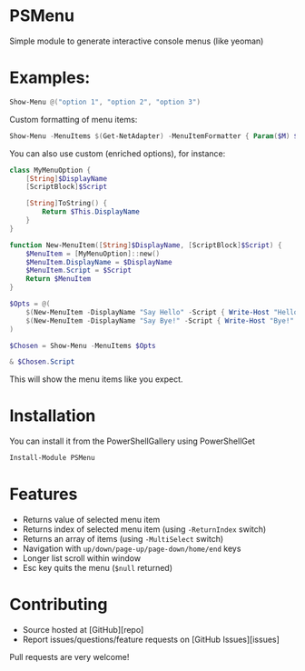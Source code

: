 # PSMenu

Simple module to generate interactive console menus (like yeoman)

# Examples:

```powershell
Show-Menu @("option 1", "option 2", "option 3")
```

Custom formatting of menu items:

```powershell
Show-Menu -MenuItems $(Get-NetAdapter) -MenuItemFormatter { Param($M) $M.Name }
```

You can also use custom (enriched options), for instance:

```powershell
class MyMenuOption {
    [String]$DisplayName
    [ScriptBlock]$Script

    [String]ToString() {
        Return $This.DisplayName
    }
}

function New-MenuItem([String]$DisplayName, [ScriptBlock]$Script) {
    $MenuItem = [MyMenuOption]::new()
    $MenuItem.DisplayName = $DisplayName
    $MenuItem.Script = $Script
    Return $MenuItem
}

$Opts = @(
    $(New-MenuItem -DisplayName "Say Hello" -Script { Write-Host "Hello!" }),
    $(New-MenuItem -DisplayName "Say Bye!" -Script { Write-Host "Bye!" })
)

$Chosen = Show-Menu -MenuItems $Opts

& $Chosen.Script
```

This will show the menu items like you expect.

# Installation

You can install it from the PowerShellGallery using PowerShellGet

```powershell
Install-Module PSMenu
```

# Features

- Returns value of selected menu item
- Returns index of selected menu item (using `-ReturnIndex` switch)
- Returns an array of items (using `-MultiSelect` switch)
- Navigation with `up/down/page-up/page-down/home/end` keys
- Longer list scroll within window
- Esc key quits the menu (`$null` returned)

# Contributing

- Source hosted at [GitHub][repo]
- Report issues/questions/feature requests on [GitHub Issues][issues]

Pull requests are very welcome!
